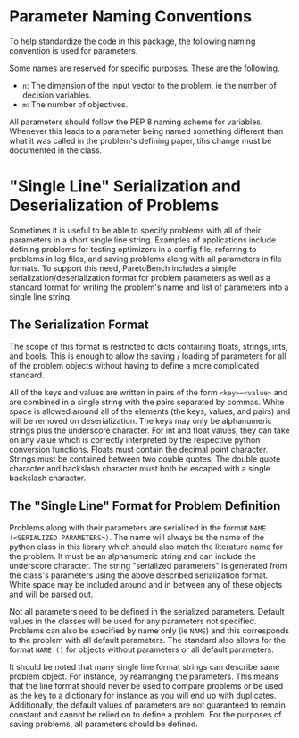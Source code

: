 # Parameter Naming Conventions
To help standardize the code in this package, the following naming convention is used for parameters.

Some names are reserved for specific purposes. These are the following.
 - `n`: The dimension of the input vector to the problem, ie the number of decision variables.
 - `m`: The number of objectives.

All parameters should follow the PEP 8 naming scheme for variables. Whenever this leads to a parameter being named something different than what it was called in the problem's defining paper, tihs change must be documented in the class.

# "Single Line" Serialization and Deserialization of Problems
Sometimes it is useful to be able to specify problems with all of their parameters in a short single line string. Examples of applications include defining problems for testing optimizers in a config file, referring to problems in log files, and saving problems along with all parameters in file formats. To support this need, ParetoBench includes a simple serialization/deserialization format for problem parameters as well as a standard format for writing the problem's name and list of parameters into a single line string.

## The Serialization Format
The scope of this format is restricted to dicts containing floats, strings, ints, and bools. This is enough to allow the saving / loading of parameters for all of the problem objects without having to define a more complicated standard.

All of the keys and values are written in pairs of the form `<key>=<value>` and are combined in a single string with the pairs separated by commas. White space is allowed around all of the elements (the keys, values, and pairs) and will be removed on deserialization. The keys may only be alphanumeric strings plus the underscore character. For int and float values, they can take on any value which is correctly interpreted by the respective python conversion functions. Floats must contain the decimal point character. Strings must be contained between two double quotes. The double quote character and backslash character must both be escaped with a single backslash character.

## The "Single Line" Format for Problem Definition
Problems along with their parameters are serialized in the format `NAME (<SERIALIZED PARAMETERS>)`. The name will always be the name of the python class in this library which should also match the literature name for the problem. It must be an alphanumeric string and can include the underscore character. The string "serialized parameters" is generated from the class's parameters using the above described serialization format. White space may be included around and in between any of these objects and will be parsed out.

Not all parameters need to be defined in the serialized parameters. Default values in the classes will be used for any parameters not specified. Problems can also be specified by name only (ie `NAME`) and this corresponds to the problem with all default parameters. The standard also allows for the format `NAME ()` for objects without parameters or all default parameters.

It should be noted that many single line format strings can describe same problem object. For instance, by rearranging the parameters. This means that the line format should never be used to compare problems or be used as the key to a dictionary for instance as you will end up with duplicates. Additionally, the default values of parameters are not guaranteed to remain constant and cannot be relied on to define a problem. For the purposes of saving problems, all parameters should be defined.
